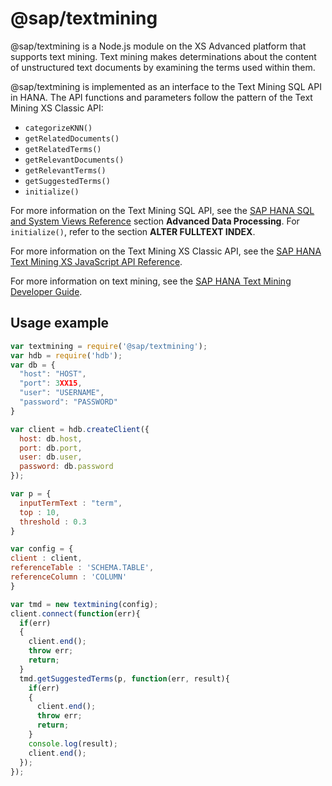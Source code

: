 # @sap/textmining
@sap/textmining is a Node.js module on the XS Advanced platform that supports text mining. Text mining makes determinations about the content of unstructured text documents by examining the terms used within them.

@sap/textmining is implemented as an interface to the Text Mining SQL API in HANA. The API functions and parameters follow the pattern of the Text Mining XS Classic API:
- `categorizeKNN()`
- `getRelatedDocuments()`
- `getRelatedTerms()`
- `getRelevantDocuments()`
- `getRelevantTerms()`
- `getSuggestedTerms()`
- `initialize()`

For more information on the Text Mining SQL API, see the [SAP HANA SQL and System Views Reference](http://help.sap.com/hana/SAP_HANA_SQL_and_System_Views_Reference_en.pdf) section **Advanced Data Processing**. For `initialize()`, refer to the section **ALTER FULLTEXT INDEX**.

For more information on the Text Mining XS Classic API, see the [SAP HANA Text Mining XS JavaScript API Reference](http://help.sap.com/hana/SAP_HANA_XS_JavaScript_API_Reference_en/$.text.mining.Session.html).

For more information on text mining, see the [SAP HANA Text Mining Developer Guide](http://help.sap.com/hana/SAP_HANA_Text_Mining_Developer_Guide_en.pdf).

## Usage example

```javascript
var textmining = require('@sap/textmining');
var hdb = require('hdb');
var db = {
  "host": "HOST",
  "port": 3XX15,
  "user": "USERNAME",
  "password": "PASSWORD"
}

var client = hdb.createClient({
  host: db.host,
  port: db.port,
  user: db.user,
  password: db.password
});

var p = {
  inputTermText : "term",
  top : 10,
  threshold : 0.3
}

var config = {
client : client,
referenceTable : 'SCHEMA.TABLE',
referenceColumn : 'COLUMN'
}

var tmd = new textmining(config);
client.connect(function(err){
  if(err)
  {
    client.end();
    throw err;
    return;
  }
  tmd.getSuggestedTerms(p, function(err, result){
    if(err)
    {
      client.end();
      throw err;
      return;
    }
    console.log(result);
    client.end();
  });
});
```
